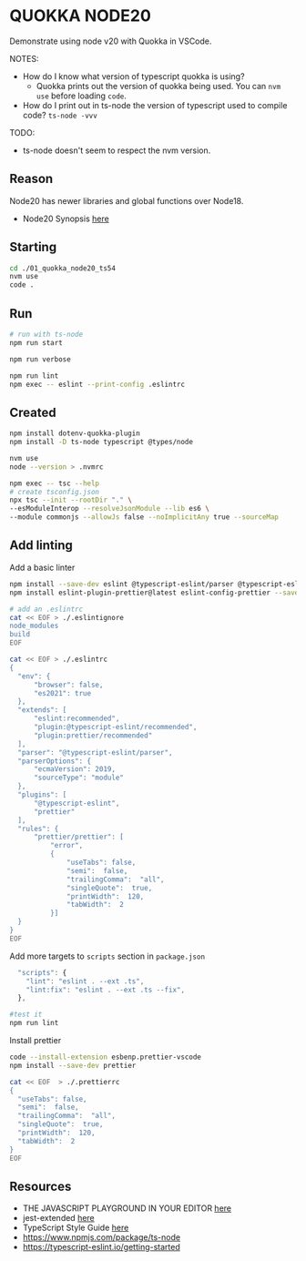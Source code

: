 # QUOKKA NODE20

Demonstrate using node v20 with Quokka in VSCode.

NOTES:

* How do I know what version of typescript quokka is using?
  * Quokka prints out the version of quokka being used. You can `nvm use` before loading `code`.  
* How do I print out in ts-node the version of typescript used to compile code?  `ts-node -vvv`

TODO:

* ts-node doesn't seem to respect the nvm version.  

## Reason

Node20 has newer libraries and global functions over Node18.  

* Node20 Synopsis [here](https://nodejs.org/docs/latest-v20.x/api/synopsis.html)  

## Starting

```sh
cd ./01_quokka_node20_ts54
nvm use
code .
```

## Run

```sh
# run with ts-node
npm run start

npm run verbose

npm run lint
npm exec -- eslint --print-config .eslintrc
```

## Created

```sh
npm install dotenv-quokka-plugin
npm install -D ts-node typescript @types/node 

nvm use 
node --version > .nvmrc

npm exec -- tsc --help
# create tsconfig.json
npx tsc --init --rootDir "." \
--esModuleInterop --resolveJsonModule --lib es6 \
--module commonjs --allowJs false --noImplicitAny true --sourceMap
```

## Add linting

Add a basic linter

```sh
npm install --save-dev eslint @typescript-eslint/parser @typescript-eslint/eslint-plugin
npm install eslint-plugin-prettier@latest eslint-config-prettier --save-dev 

# add an .eslintrc
cat << EOF > ./.eslintignore
node_modules
build
EOF

cat << EOF > ./.eslintrc
{
  "env": {
      "browser": false,
      "es2021": true
  },
  "extends": [
      "eslint:recommended",
      "plugin:@typescript-eslint/recommended",
      "plugin:prettier/recommended"
  ],
  "parser": "@typescript-eslint/parser",
  "parserOptions": {
      "ecmaVersion": 2019,
      "sourceType": "module"
  },
  "plugins": [
      "@typescript-eslint", 
      "prettier"
  ],
  "rules": {
      "prettier/prettier": [
          "error",
          {
              "useTabs": false,
              "semi":  false,
              "trailingComma":  "all",
              "singleQuote":  true,
              "printWidth":  120,
              "tabWidth":  2
          }]
  }
}
EOF
```

Add more targets to `scripts` section in `package.json`

```js
  "scripts": {
    "lint": "eslint . --ext .ts",
    "lint:fix": "eslint . --ext .ts --fix",
  },
```

```sh
#test it
npm run lint
```

Install prettier

```sh
code --install-extension esbenp.prettier-vscode
npm install --save-dev prettier 

cat << EOF  > ./.prettierrc
{
  "useTabs": false,
  "semi":  false,
  "trailingComma":  "all",
  "singleQuote":  true,
  "printWidth":  120,
  "tabWidth":  2
}
EOF
```

## Resources

* THE JAVASCRIPT PLAYGROUND IN YOUR EDITOR [here](https://quokkajs.com/)
* jest-extended [here](https://jest-extended.jestcommunity.dev/docs/)
* TypeScript Style Guide [here](https://mkosir.github.io/typescript-style-guide/)
* https://www.npmjs.com/package/ts-node
* https://typescript-eslint.io/getting-started
